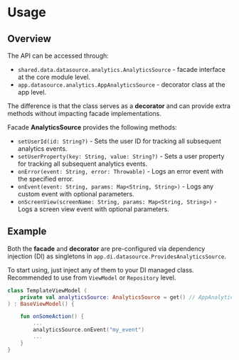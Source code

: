 # Usage

## Overview

The API can be accessed through:
- `shared.data.datasource.analytics.AnalyticsSource` - facade interface at the core module level.
- `app.datasource.analytics.AppAnalyticsSource` - decorator class at the app level.

The difference is that the class serves as a **decorator** and can provide extra methods without impacting facade implementations. 

Facade **AnalyticsSource** provides the following methods:

- `setUserId(id: String?)` - Sets the user ID for tracking all subsequent analytics events.
- `setUserProperty(key: String, value: String?)` - Sets a user property for tracking all subsequent analytics events.
- `onError(event: String, error: Throwable)` - Logs an error event with the specified error.
- `onEvent(event: String, params: Map<String, String>)` - Logs any custom event with optional parameters.
- `onScreenView(screenName: String, params: Map<String, String>)` - Logs a screen view event with optional parameters.

## Example

Both the **facade** and **decorator** are pre-configured via dependency injection (DI) as singletons in `app.di.datasource.ProvidesAnalyticsSource`.

To start using, just inject any of them to your DI managed class. Recommended to use from `ViewModel` or `Repository` level.

```kotlin
class TemplateViewModel (
    private val analyticsSource: AnalyticsSource = get() // AppAnalyticsSource
) : BaseViewModel() {

    fun onSomeAction() {
        ...
        analyticsSource.onEvent("my_event")
        ...
    }
}
```
